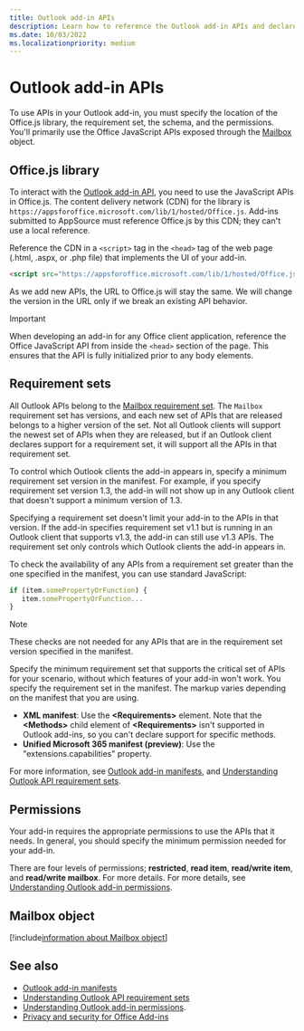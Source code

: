```yaml
---
title: Outlook add-in APIs
description: Learn how to reference the Outlook add-in APIs and declare permissions in your Outlook add-in.
ms.date: 10/03/2022
ms.localizationpriority: medium
---
```


# Outlook add-in APIs

To use APIs in your Outlook add-in, you must specify the location of the Office.js library, the requirement set, the schema, and the permissions. You'll primarily use the Office JavaScript APIs exposed through the [Mailbox](#mailbox-object) object.

## Office.js library

To interact with the [Outlook add-in API](/javascript/api/outlook), you need to use the JavaScript APIs in Office.js. The content delivery network (CDN) for the library is `https://appsforoffice.microsoft.com/lib/1/hosted/Office.js`. Add-ins submitted to AppSource must reference Office.js by this CDN; they can't use a local reference.

Reference the CDN in a `<script>` tag in the `<head>` tag of the web page (.html, .aspx, or .php file) that implements the UI of your add-in.

```HTML
<script src="https://appsforoffice.microsoft.com/lib/1/hosted/Office.js" type="text/javascript"></script>
```

As we add new APIs, the URL to Office.js will stay the same. We will change the version in the URL only if we break an existing API behavior.

> [!IMPORTANT]
> When developing an add-in for any Office client application, reference the Office JavaScript API from inside the `<head>` section of the page. This ensures that the API is fully initialized prior to any body elements.

## Requirement sets

All Outlook APIs belong to the [Mailbox requirement set](/javascript/api/requirement-sets/outlook/outlook-api-requirement-sets). The `Mailbox` requirement set has versions, and each new set of APIs that are released belongs to a higher version of the set. Not all Outlook clients will support the newest set of APIs when they are released, but if an Outlook client declares support for a requirement set, it will support all the APIs in that requirement set.

To control which Outlook clients the add-in appears in, specify a minimum requirement set version in the manifest. For example, if you specify requirement set version 1.3, the add-in will not show up in any Outlook client that doesn't support a minimum version of 1.3.

Specifying a requirement set doesn't limit your add-in to the APIs in that version. If the add-in specifies requirement set v1.1 but is running in an Outlook client that supports v1.3, the add-in can still use v1.3 APIs. The requirement set only controls which Outlook clients the add-in appears in.

To check the availability of any APIs from a requirement set greater than the one specified in the manifest, you can use standard JavaScript:

```js
if (item.somePropertyOrFunction) {
   item.somePropertyOrFunction...  
}
```

> [!NOTE]
> These checks are not needed for any APIs that are in the requirement set version specified in the manifest.

Specify the minimum requirement set that supports the critical set of APIs for your scenario, without which features of your add-in won't work. You specify the requirement set in the manifest. The markup varies depending on the manifest that you are using. 

- **XML manifest**:  Use the **\<Requirements\>** element. Note that the **\<Methods\>** child element of **\<Requirements\>** isn't supported in Outlook add-ins, so you can't declare support for specific methods.
- **Unified Microsoft 365 manifest (preview)**: Use the "extensions.capabilities" property. 

For more information, see [Outlook add-in manifests](manifests.md),  and [Understanding Outlook API requirement sets](/javascript/api/requirement-sets/outlook/outlook-api-requirement-sets).

## Permissions

Your add-in requires the appropriate permissions to use the APIs that it needs. In general, you should specify the minimum permission needed for your add-in.

There are four levels of permissions; **restricted**, **read item**, **read/write item**, and **read/write mailbox**. For more details. For more details, see [Understanding Outlook add-in permissions](understanding-outlook-add-in-permissions.md).

## Mailbox object

[!include[information about Mailbox object](../includes/mailbox-object-desc.md)]

## See also

- [Outlook add-in manifests](manifests.md)
- [Understanding Outlook API requirement sets](/javascript/api/requirement-sets/outlook/outlook-api-requirement-sets)
- [Understanding Outlook add-in permissions](understanding-outlook-add-in-permissions.md).
- [Privacy and security for Office Add-ins](../concepts/privacy-and-security.md)
